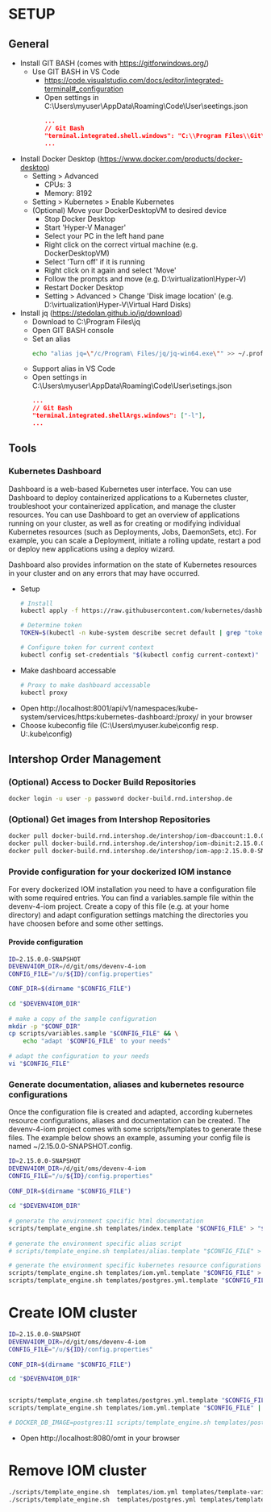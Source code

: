 # SETUP

## General

* Install GIT BASH (comes with https://gitforwindows.org/)
    * Use GIT BASH in VS Code
        * https://code.visualstudio.com/docs/editor/integrated-terminal#_configuration
        * Open settings in C:\Users\myuser\AppData\Roaming\Code\User\seetings.json
            ```json
            ...
            // Git Bash
            "terminal.integrated.shell.windows": "C:\\Program Files\\Git\\bin\\bash.exe"
            ...
            ```
* Install Docker Desktop (https://www.docker.com/products/docker-desktop)
    * Setting > Advanced
        * CPUs: 3
        * Memory: 8192
    * Setting > Kubernetes > Enable Kubernetes
    * (Optional) Move your DockerDesktopVM to desired device
        * Stop Docker Desktop
        * Start 'Hyper-V Manager'
        * Select your PC in the left hand pane
        * Right click on the correct virtual machine (e.g. DockerDesktopVM)
        * Select 'Turn off' if it is running
        * Right click on it again and select 'Move'
        * Follow the prompts and move (e.g. D:\virtualization\Hyper-V)
        * Restart Docker Desktop
        * Setting > Advanced > Change 'Disk image location' (e.g. D:\virtualization\Hyper-V\Virtual Hard Disks)
* Install jq (https://stedolan.github.io/jq/download)
    * Download to C:\Program Files\jq
    * Open GIT BASH console
    * Set an alias
        ```sh
        echo "alias jq=\"/c/Program\ Files/jq/jq-win64.exe\"" >> ~/.profile
        ```
    * Support alias in VS Code
    * Open settings in C:\Users\myuser\AppData\Roaming\Code\User\setings.json
        ```json
        ...
        // Git Bash
        "terminal.integrated.shellArgs.windows": ["-l"],
        ...
        ```

## Tools

### Kubernetes Dashboard
Dashboard is a web-based Kubernetes user interface. You can use Dashboard to deploy containerized applications to a Kubernetes cluster, troubleshoot your containerized application, and manage the cluster resources. You can use Dashboard to get an overview of applications running on your cluster, as well as for creating or modifying individual Kubernetes resources (such as Deployments, Jobs, DaemonSets, etc). For example, you can scale a Deployment, initiate a rolling update, restart a pod or deploy new applications using a deploy wizard.

Dashboard also provides information on the state of Kubernetes resources in your cluster and on any errors that may have occurred.

* Setup
    ```sh
    # Install
    kubectl apply -f https://raw.githubusercontent.com/kubernetes/dashboard/v1.10.1/src/deploy/recommended/kubernetes-dashboard.yaml
    
    # Determine token
    TOKEN=$(kubectl -n kube-system describe secret default | grep "token:" | sed -E 's/.*token: *//g')
    
    # Configure token for current context
    kubectl config set-credentials "$(kubectl config current-context)" --token="$TOKEN"
    ```
* Make dashboard accessable
    ```sh
    # Proxy to make dashboard accessable
    kubectl proxy
    ```
* Open http://localhost:8001/api/v1/namespaces/kube-system/services/https:kubernetes-dashboard:/proxy/ in your browser
* Choose kubeconfig file (C:\Users\myuser\.kube\config resp. U:\.kube\config)

## Intershop Order Management

### (Optional) Access to Docker Build Repositories
```sh
docker login -u user -p password docker-build.rnd.intershop.de
```

### (Optional) Get images from Intershop Repositories 
```sh
docker pull docker-build.rnd.intershop.de/intershop/iom-dbaccount:1.0.0.0-SNAPSHOT
docker pull docker-build.rnd.intershop.de/intershop/iom-dbinit:2.15.0.0-SNAPSHOT
docker pull docker-build.rnd.intershop.de/intershop/iom-app:2.15.0.0-SNAPSHOT
```

### Provide configuration for your dockerized IOM instance

For every dockerized IOM installation you need to have a configuration file with some required entries. You can find a variables.sample file within the devenv-4-iom project. Create a copy of this file (e.g. at your home directory) and adapt configuration settings matching the directories you have choosen before and some other settings.

#### Provide configuration
```sh
ID=2.15.0.0-SNAPSHOT
DEVENV4IOM_DIR=/d/git/oms/devenv-4-iom
CONFIG_FILE="/u/${ID}/config.properties"

CONF_DIR=$(dirname "$CONFIG_FILE")
  
cd "$DEVENV4IOM_DIR"
 
# make a copy of the sample configuration
mkdir -p "$CONF_DIR"
cp scripts/variables.sample "$CONFIG_FILE" && \
    echo "adapt '$CONFIG_FILE' to your needs"
 
# adapt the configuration to your needs
vi "$CONFIG_FILE"
```

### Generate documentation, aliases and kubernetes resource configurations

Once the configuration file is created and adapted, according kubernetes resource configurations, aliases and documentation can be created. The devenv-4-iom project comes with some scripts/templates to generate these files. The example below shows an example, assuming your config file is named ~/2.15.0.0-SNAPSHOT.config.
```sh
ID=2.15.0.0-SNAPSHOT
DEVENV4IOM_DIR=/d/git/oms/devenv-4-iom
CONFIG_FILE="/u/${ID}/config.properties"
 
CONF_DIR=$(dirname "$CONFIG_FILE")
 
cd "$DEVENV4IOM_DIR"
 
# generate the environment specific html documentation
scripts/template_engine.sh templates/index.template "$CONFIG_FILE" > "$CONF_DIR/$CONF_BASE-docu.html"
 
# generate the environment specific alias script
# scripts/template_engine.sh templates/alias.template "$CONFIG_FILE" > "$CONF_DIR/$CONF_BASE-alias.sh"

# generate the environment specific kubernetes resource configurations
scripts/template_engine.sh templates/iom.yml.template "$CONFIG_FILE" > "$CONF_DIR/iom.yml"
scripts/template_engine.sh templates/postgres.yml.template "$CONFIG_FILE" > "$CONF_DIR/postgres.yml"
```

# Create IOM cluster

```sh
ID=2.15.0.0-SNAPSHOT
DEVENV4IOM_DIR=/d/git/oms/devenv-4-iom
CONFIG_FILE="/u/${ID}/config.properties"
 
CONF_DIR=$(dirname "$CONFIG_FILE")

cd "$DEVENV4IOM_DIR"


scripts/template_engine.sh templates/postgres.yml.template "$CONFIG_FILE" | kubectl apply -f -
scripts/template_engine.sh templates/iom.yml.template "$CONFIG_FILE" | kubectl apply -f -

# DOCKER_DB_IMAGE=postgres:11 scripts/template_engine.sh templates/postgres.yml | kubectl apply -f -
```

* Open http://localhost:8080/omt in your browser

# Remove IOM cluster

```sh
./scripts/template_engine.sh  templates/iom.yml templates/template-variables | kubectl delete -f -
./scripts/template_engine.sh  templates/postgres.yml templates/template-variables | kubectl delete -f -
```